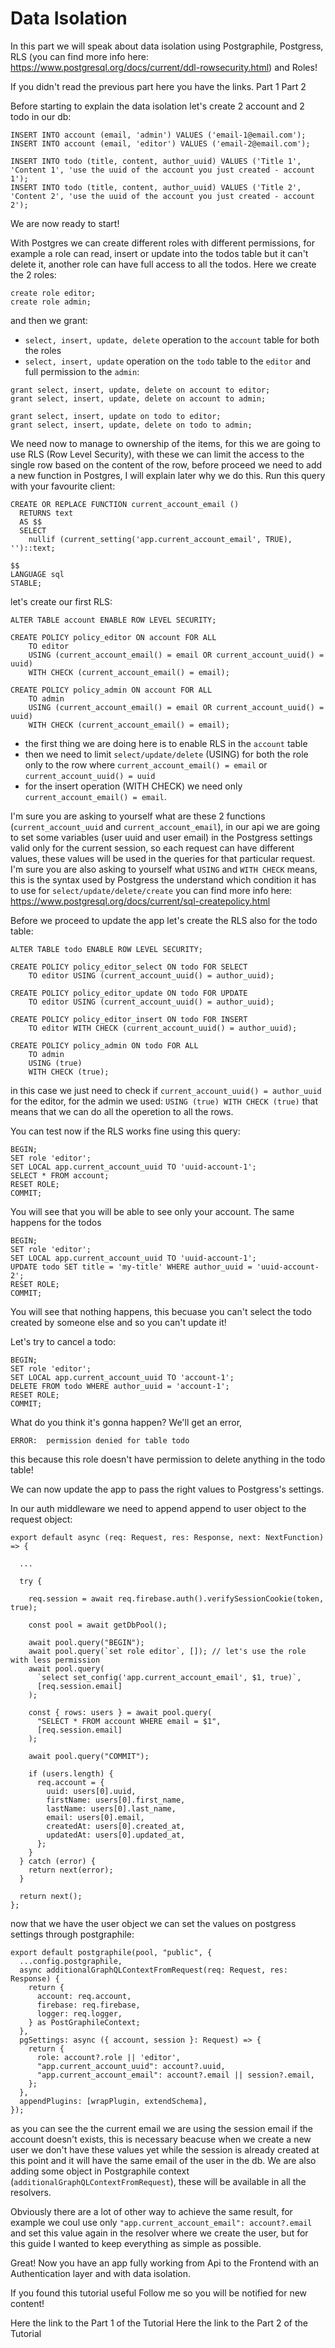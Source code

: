 # Data Isolation

In this part we will speak about data isolation using Postgraphile, Postgress, RLS (you can find more info here: https://www.postgresql.org/docs/current/ddl-rowsecurity.html) and Roles!

If you didn't read the previous part here you have the links.
Part 1
Part 2

Before starting to explain the data isolation let's create 2 account and 2 todo in our db:

```
INSERT INTO account (email, 'admin') VALUES ('email-1@email.com');
INSERT INTO account (email, 'editor') VALUES ('email-2@email.com');

INSERT INTO todo (title, content, author_uuid) VALUES ('Title 1', 'Content 1', 'use the uuid of the account you just created - account 1');
INSERT INTO todo (title, content, author_uuid) VALUES ('Title 2', 'Content 2', 'use the uuid of the account you just created - account 2');
```

We are now ready to start!

With Postgres we can create different roles with different permissions, for example a role can read, insert or update into the todos table but it can't delete it, another role can have full access to all the todos. Here we create the 2 roles:

```
create role editor;
create role admin;
```

and then we grant:

- `select, insert, update, delete` operation to the `account` table for both the roles
- `select, insert, update` operation on the `todo` table to the `editor` and full permission to the `admin`:

```
grant select, insert, update, delete on account to editor;
grant select, insert, update, delete on account to admin;

grant select, insert, update on todo to editor;
grant select, insert, update, delete on todo to admin;
```

We need now to manage to ownership of the items, for this we are going to use RLS (Row Level Security), with these we can limit the access to the single row based on the content of the row, before proceed we need to add a new function in Postgres, I will explain later why we do this. Run this query with your favourite client:

```
CREATE OR REPLACE FUNCTION current_account_email ()
  RETURNS text
  AS $$
  SELECT
    nullif (current_setting('app.current_account_email', TRUE), '')::text;

$$
LANGUAGE sql
STABLE;
```

let's create our first RLS:

```
ALTER TABLE account ENABLE ROW LEVEL SECURITY;

CREATE POLICY policy_editor ON account FOR ALL
    TO editor
    USING (current_account_email() = email OR current_account_uuid() = uuid)
    WITH CHECK (current_account_email() = email);

CREATE POLICY policy_admin ON account FOR ALL
    TO admin
    USING (current_account_email() = email OR current_account_uuid() = uuid)
    WITH CHECK (current_account_email() = email);
```

- the first thing we are doing here is to enable RLS in the `account` table 
- then we need to limit `select/update/delete` (USING) for both the role only to the row where `current_account_email() = email` or `current_account_uuid() = uuid`
- for the insert operation (WITH CHECK) we need only `current_account_email() = email`.

I'm sure you are asking to yourself what are these 2 functions (`current_account_uuid` and `current_account_email`), in our api we are going to set some variables (user uuid and user email) in the Postgress settings valid only for the current session, so each request can have different values, these values will be used in the queries for that particular request. I'm sure you are also asking to yourself what `USING` and `WITH CHECK` means, this is the syntax used by Postgress the understand which condition it has to use for `select/update/delete/create` you can find more info here: https://www.postgresql.org/docs/current/sql-createpolicy.html

Before we proceed to update the app let's create the RLS also for the todo table:

```
ALTER TABLE todo ENABLE ROW LEVEL SECURITY;

CREATE POLICY policy_editor_select ON todo FOR SELECT
    TO editor USING (current_account_uuid() = author_uuid);

CREATE POLICY policy_editor_update ON todo FOR UPDATE
    TO editor USING (current_account_uuid() = author_uuid);

CREATE POLICY policy_editor_insert ON todo FOR INSERT
    TO editor WITH CHECK (current_account_uuid() = author_uuid);

CREATE POLICY policy_admin ON todo FOR ALL
    TO admin
    USING (true)
    WITH CHECK (true);
```

in this case we just need to check if `current_account_uuid() = author_uuid` for the editor, for the admin we used: `USING (true) WITH CHECK (true)` that means that we can do all the operetion to all the rows.

You can test now if the RLS works fine using this query:

```
BEGIN;
SET role 'editor';
SET LOCAL app.current_account_uuid TO 'uuid-account-1';
SELECT * FROM account;
RESET ROLE;
COMMIT;
```

You will see that you will be able to see only your account. The same happens for the todos

```
BEGIN;
SET role 'editor';
SET LOCAL app.current_account_uuid TO 'uuid-account-1';
UPDATE todo SET title = 'my-title' WHERE author_uuid = 'uuid-account-2';
RESET ROLE;
COMMIT;
```

You will see that nothing happens, this becuase you can't select the todo created by someone else and so you can't update it!

Let's try to cancel a todo:

```
BEGIN;
SET role 'editor';
SET LOCAL app.current_account_uuid TO 'account-1';
DELETE FROM todo WHERE author_uuid = 'account-1';
RESET ROLE;
COMMIT;
```

What do you think it's gonna happen? We'll get an error, 

```
ERROR:  permission denied for table todo
```

this because this role doesn't have permission to delete anything in the todo table!

We can now update the app to pass the right values to Postgress's settings.

In our auth middleware we need to append append to user object to the request object:

```
export default async (req: Request, res: Response, next: NextFunction) => {

  ...

  try {

    req.session = await req.firebase.auth().verifySessionCookie(token, true);

    const pool = await getDbPool();

    await pool.query("BEGIN");
    await pool.query(`set role editor`, []); // let's use the role with less permission
    await pool.query(
      `select set_config('app.current_account_email', $1, true)`,
      [req.session.email]
    );

    const { rows: users } = await pool.query(
      "SELECT * FROM account WHERE email = $1",
      [req.session.email]
    );

    await pool.query("COMMIT");

    if (users.length) {
      req.account = {
        uuid: users[0].uuid,
        firstName: users[0].first_name,
        lastName: users[0].last_name,
        email: users[0].email,
        createdAt: users[0].created_at,
        updatedAt: users[0].updated_at,
      };
    }
  } catch (error) {
    return next(error);
  }

  return next();
};
```

now that we have the user object we can set the values on postgress settings through postgraphile:

```
export default postgraphile(pool, "public", {
  ...config.postgraphile,
  async additionalGraphQLContextFromRequest(req: Request, res: Response) {
    return {
      account: req.account,
      firebase: req.firebase,
      logger: req.logger,
    } as PostGraphileContext;
  },
  pgSettings: async ({ account, session }: Request) => {
    return {
      role: account?.role || 'editor',
      "app.current_account_uuid": account?.uuid,
      "app.current_account_email": account?.email || session?.email,
    };
  },
  appendPlugins: [wrapPlugin, extendSchema],
});
```

as you can see the the current email we are using the session email if the account doesn't exists, this is necessary beacuse when we create a new user we don't have these values yet while the session is already created at this point and it will have the same email of the user in the db. We are also adding some object in Postgraphile context (`additionalGraphQLContextFromRequest`), these will be available in all the resolvers.

Obviously there are a lot of other way to achieve the same result, for example we coul use only `"app.current_account_email": account?.email` and set this value again in the resolver where we create the user, but for this guide I wanted to keep everything as simple as possible.

Great! Now you have an app fully working from Api to the Frontend with an Authentication layer and with data isolation.

If you found this tutorial useful Follow me so you will be notified for new content!

Here the link to the Part 1 of the Tutorial
Here the link to the Part 2 of the Tutorial
